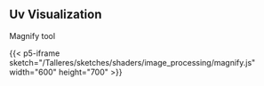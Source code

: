 
## Uv Visualization

Magnify tool

{{< p5-iframe sketch="/Talleres/sketches/shaders/image_processing/magnify.js" width="600" height="700" >}}
